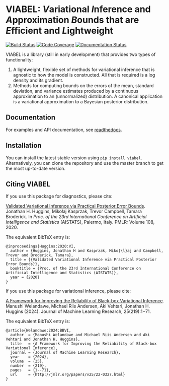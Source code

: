 #  VIABEL: *V*ariational *I*nference and *A*pproximation *B*ounds that are *E*fficient and *L*ightweight
[![Build Status](https://travis-ci.org/jhuggins/viabel.svg?branch=master)](https://travis-ci.org/jhuggins/viabel) [![Code Coverage](https://codecov.io/gh/jhuggins/viabel/branch/master/graph/badge.svg)](https://codecov.io/gh/jhuggins/viabel) [![Documentation Status](https://readthedocs.org/projects/viabel/badge/?version=latest)](https://viabel.readthedocs.io/en/latest/?badge=latest)


VIABEL is a library (still in early development) that provides two types of
functionality:

1. A lightweight, flexible set of methods for variational inference that is
agnostic to how the model is constructed. All that is required is a
log density and its gradient.
2. Methods for computing bounds on the errors of the mean, standard deviation,
and variance estimates produced by a continuous approximation to an
(unnormalized) distribution. A canonical application is a variational
approximation to a Bayesian posterior distribution.


## Documentation

For examples and API documentation, see
[readthedocs](https://viabel.readthedocs.io).

## Installation

You can install the latest stable version using `pip install viabel`.
Alternatively, you can clone the repository and use the master branch to
get the most up-to-date version.

## Citing VIABEL

If you use this package for diagnostics, please cite:

[Validated Variational Inference via Practical Posterior Error Bounds](https://arxiv.org/abs/1910.04102).
Jonathan H. Huggins,
Miko&#0322;aj Kasprzak,
Trevor Campbell,
Tamara Broderick.
In *Proc. of the 23rd International Conference on Artificial Intelligence and
Statistics* (AISTATS), Palermo, Italy. PMLR: Volume 108, 2020.

The equivalent BibTeX entry is:
```
@inproceedings{Huggins:2020:VI,
  author = {Huggins, Jonathan H and Kasprzak, Miko{\l}aj and Campbell, Trevor and Broderick, Tamara},
  title = {{Validated Variational Inference via Practical Posterior Error Bounds}},
  booktitle = {Proc. of the 23rd International Conference on Artificial Intelligence and Statistics (AISTATS)},
  year = {2020}
}
```

If you use this package for variational inference, please cite:

[A Framework for Improving the Reliability of Black-box Variational Inference](https://jmlr.org/papers/v25/22-0327.html).
Manushi Welandawe,
Michael Riis Andersen,
Aki Vehtari,
Jonathan H. Huggins (2024).
Journal of Machine Learning Research, 25(219):1−71.

The equivalent BibTeX entry is:
```
@article{Welandawe:2024:BBVI,
  author  = {Manushi Welandawe and Michael Riis Andersen and Aki Vehtari and Jonathan H. Huggins},
  title   = {A Framework for Improving the Reliability of Black-box Variational Inference},
  journal = {Journal of Machine Learning Research},
  year    = {2024},
  volume  = {25},
  number  = {219},
  pages   = {1--71},
  url     = {http://jmlr.org/papers/v25/22-0327.html}
}
```
